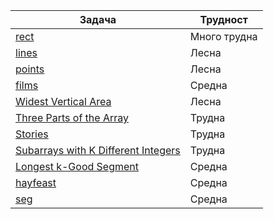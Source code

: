 | Задача      | Трудност |
| ----------- | ----------- |
| [rect](https://arena.olimpiici.com/#/catalog/250/problem/100706)      |  Много трудна       |
| [lines](https://arena.olimpiici.com/#/catalog/18/problem/100020)   | Лесна        |
| [points](https://arena.olimpiici.com/#/catalog/126/problem/100294) | Лесна |
| [films](https://arena.olimpiici.com/#/catalog/144/problem/100337) | Средна |
| [Widest Vertical Area](https://leetcode.com/problems/widest-vertical-area-between-two-points-containing-no-points/description/?fbclid=IwAR1TExicN_H_YCH02m-ce-2fq8-9Oq3txkbPFrvskOV6TM_YASqnrHumv3M) | Лесна |
| [Three Parts of the Array](https://codeforces.com/contest/1006/problem/C) | Трудна |
| [Stories](https://action.informatika.bg/problems/105?fbclid=IwAR26DrDpFdpB7eZqHgqrfx1cKiKvF7RBt_MFh7RTeV71q02bkg3-sKUHQV8) | Трудна |
| [Subarrays with K Different Integers](https://leetcode.com/problems/subarrays-with-k-different-integers/) | Трудна |
| [Longest k-Good Segment](https://codeforces.com/contest/616/problem/D) | Средна |
| [hayfeast](http://www.usaco.org/index.php?page=viewproblem2&cpid=767) | Средна |
| [seg](https://arena.olimpiici.com/#/catalog/126/problem/100293) | Средна |

